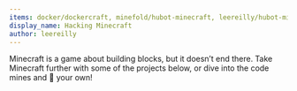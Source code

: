 ```yaml
---
items: docker/dockercraft, minefold/hubot-minecraft, leereilly/hubot-minecraft-skin, overviewer/Minecraft-Overviewer, cuberite/cuberite, PocketMine/PocketMine-MP, msmhq/msm, essentials/Essentials, Vazkii/Botania, MightyPirates/OpenComputers, PrismarineJS/mineflayer, sk89q/WorldEdit, SpigotMC/BungeeCord, walterhiggins/ScriptCraft, MinecraftForge/MinecraftForge, SirCmpwn/TrueCraft, MachineMuse/MachineMusePowersuits, micdoodle8/Galacticraft, Bukkit/Bukkit, GlowstoneMC/Glowstone, MovingBlocks/Terasology
display_name: Hacking Minecraft
author: leereilly
---
```

Minecraft is a game about building blocks, but it doesn’t end there. Take Minecraft further with some of the projects below, or dive into the code mines and :hammer: your own!
